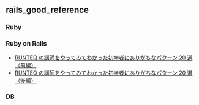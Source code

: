 ## rails_good_reference

### Ruby

### Ruby on Rails

- [RUNTEQ の講師をやってみてわかった初学者にありがちなパターン 20 選（前編）](https://qiita.com/DaichiSaito/items/52448ebfcb0db768dcf3)
- [RUNTEQ の講師をやってみてわかった初学者にありがちなパターン 20 選（後編）](https://qiita.com/DaichiSaito/items/cd66115569b0a75f1bfa)

### DB
